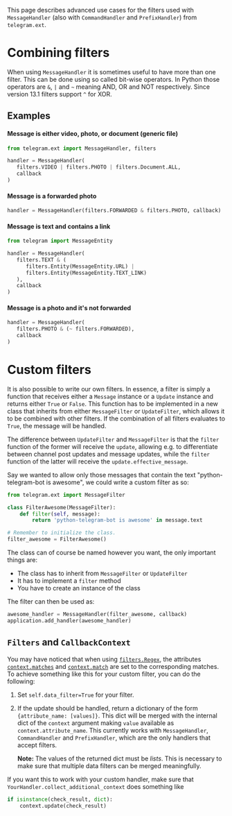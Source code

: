 This page describes advanced use cases for the filters used with `MessageHandler` (also with `CommandHandler` and `PrefixHandler`) from `telegram.ext`.

# Combining filters
When using `MessageHandler` it is sometimes useful to have more than one filter. This can be done using so called bit-wise operators. In Python those operators are `&`, `|` and `~` meaning AND, OR and NOT respectively. Since version 13.1 filters support `^` for XOR.
## Examples
#### Message is either video, photo, or document (generic file)
``` python
from telegram.ext import MessageHandler, filters

handler = MessageHandler(
   filters.VIDEO | filters.PHOTO | filters.Document.ALL, 
   callback
)
```

#### Message is a forwarded photo
``` python
handler = MessageHandler(filters.FORWARDED & filters.PHOTO, callback)
```

#### Message is text and contains a link
``` python
from telegram import MessageEntity

handler = MessageHandler(
   filters.TEXT & (
      filters.Entity(MessageEntity.URL) |
      filters.Entity(MessageEntity.TEXT_LINK)
   ),
   callback
)
```

#### Message is a photo and it's not forwarded
``` python
handler = MessageHandler(
   filters.PHOTO & (~ filters.FORWARDED),
   callback
)
```

# Custom filters
It is also possible to write our own filters. In essence, a filter is simply a function that receives either a `Message` instance or a `Update` instance and returns either `True` or `False`. This function has to be implemented in a new class that inherits from either `MessageFilter` or `UpdateFilter`, which allows it to be combined with other filters. If the combination of all filters evaluates to `True`, the message will be handled.

The difference between `UpdateFilter` and `MessageFilter` is that the `filter` function of the former will receive the `update`, allowing e.g. to differentiate between channel post updates and message updates, while the `filter` function of the latter will receive the `update.effective_message`.

Say we wanted to allow only those messages that contain the text "python-telegram-bot is awesome", we could write a custom filter as so:

```python
from telegram.ext import MessageFilter

class FilterAwesome(MessageFilter):
    def filter(self, message):
        return 'python-telegram-bot is awesome' in message.text

# Remember to initialize the class.
filter_awesome = FilterAwesome()
```

The class can of course be named however you want, the only important things are:
- The class has to inherit from `MessageFilter` or `UpdateFilter`
- It has to implement a `filter` method
- You have to create an instance of the class

The filter can then be used as:
```python
awesome_handler = MessageHandler(filter_awesome, callback)
application.add_handler(awesome_handler)
```

## `Filters` and `CallbackContext`

You may have noticed that when using [`filters.Regex`](https://python-telegram-bot.readthedocs.io/telegram.ext.filters.html#telegram.ext.filters.Regex), the attributes [`context.matches`](https://python-telegram-bot.readthedocs.io/telegram.ext.callbackcontext.html#telegram.ext.CallbackContext.matches) and [`context.match`](https://python-telegram-bot.readthedocs.io/telegram.ext.callbackcontext.html#telegram.ext.CallbackContext.match) are set to the corresponding matches. To achieve something like this for your custom filter, you can do the following:

1. Set `self.data_filter=True` for your filter.
2. If the update should be handled, return a dictionary of the form `{attribute_name: [values]}`. This dict will be merged with the internal dict of the `context` argument making `value` available as `context.attribute_name`. This currently works with `MessageHandler`, `CommandHandler` and `PrefixHandler`, which are the only handlers that accept filters.

   **Note:** The values of the returned dict must be *lists*. This is necessary to make sure that multiple data filters can be merged meaningfully.

If you want this to work with your custom handler, make sure that `YourHandler.collect_additional_context` does something like

```python
if isinstance(check_result, dict):
    context.update(check_result)
```
